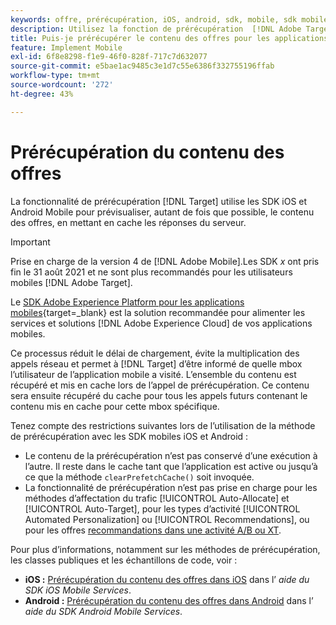 ```yaml
---
keywords: offre, prérécupération, iOS, android, sdk, mobile, sdk mobile, 8 $
description: Utilisez la fonction de prérécupération  [!DNL Adobe Target] dans les SDK iOS et Android Mobile pour récupérer le contenu des offres aussi peu de fois que possible en mettant en cache les réponses du serveur.
title: Puis-je prérécupérer le contenu des offres pour les applications mobiles ?
feature: Implement Mobile
exl-id: 6f8e8298-f1e9-46f0-828f-717c7d632077
source-git-commit: e5bae1ac9485c3e1d7c55e6386f332755196ffab
workflow-type: tm+mt
source-wordcount: '272'
ht-degree: 43%

---
```


# Prérécupération du contenu des offres

La fonctionnalité de prérécupération [!DNL Target] utilise les SDK iOS et Android Mobile pour prévisualiser, autant de fois que possible, le contenu des offres, en mettant en cache les réponses du serveur.

>[!IMPORTANT]
>
>Prise en charge de la version 4 de [!DNL Adobe Mobile].Les SDK *x* ont pris fin le 31 août 2021 et ne sont plus recommandés pour les utilisateurs mobiles [!DNL Adobe Target].
>
>Le [SDK Adobe Experience Platform pour les applications mobiles](https://developer.adobe.com/client-sdks/documentation/){target=_blank} est la solution recommandée pour alimenter les services et solutions [!DNL Adobe Experience Cloud] de vos applications mobiles.

Ce processus réduit le délai de chargement, évite la multiplication des appels réseau et permet à [!DNL Target] d’être informé de quelle mbox l’utilisateur de l’application mobile a visité. L’ensemble du contenu est récupéré et mis en cache lors de l’appel de prérécupération. Ce contenu sera ensuite récupéré du cache pour tous les appels futurs contenant le contenu mis en cache pour cette mbox spécifique.

Tenez compte des restrictions suivantes lors de l’utilisation de la méthode de prérécupération avec les SDK mobiles iOS et Android :

* Le contenu de la prérécupération n’est pas conservé d’une exécution à l’autre. Il reste dans le cache tant que l’application est active ou jusqu’à ce que la méthode `clearPrefetchCache()` soit invoquée.
* La fonctionnalité de prérécupération n’est pas prise en charge pour les méthodes d’affectation du trafic [!UICONTROL Auto-Allocate] et [!UICONTROL Auto-Target], pour les types d’activité [!UICONTROL Automated Personalization] ou [!UICONTROL Recommendations], ou pour les offres [recommandations dans une activité A/B ou XT](https://experienceleague.adobe.com/docs/target/using/recommendations/recommendations-as-an-offer.html?lang=fr).

Pour plus d’informations, notamment sur les méthodes de prérécupération, les classes publiques et les échantillons de code, voir :

* **iOS :** [ Prérécupération du contenu des offres dans iOS](https://experienceleague.adobe.com/docs/mobile-services/ios/target-ios/c-mob-target-prefetch-ios.html?lang=fr) dans l’ *aide du SDK iOS Mobile Services*.
* **Android :** [ Prérécupération du contenu des offres dans Android](https://experienceleague.adobe.com/docs/mobile-services/android/target-android/c-mob-target-prefetch-android.html?lang=fr) dans l’ *aide du SDK Android Mobile Services*.
